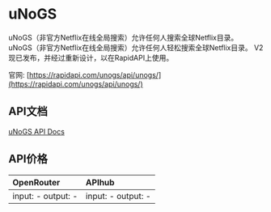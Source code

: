 # uNoGS

uNoGS（非官方Netflix在线全局搜索）允许任何人搜索全球Netflix目录。 uNoGS（非官方Netflix在线全局搜索）允许任何人轻松搜索全球Netflix目录。 V2现已发布，并经过重新设计，以在RapidAPI上使用。

官网: [https://rapidapi.com/unogs/api/unogs/](https://rapidapi.com/unogs/api/unogs/)

## API文档

[uNoGS API Docs](../apis/zh/uNoGS.md)

## API价格

| OpenRouter | APIhub |
|:---|:---|
| input: - output: - | input: - output: - |
